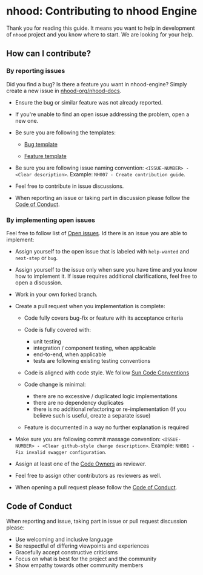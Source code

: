 # nhood: Contributing to nhood Engine

Thank you for reading this guide. It means you want to help in development of `nhood` project and you know where to start. We are looking for your help.

## How can I contribute?

### By reporting issues

Did you find a bug? Is there a feature you want in nhood-engine? Simply create a new issue in [nhood-org/nhood-docs](https://github.com/nhood-org/nhood-docs/issues).

* Ensure the bug or similar feature was not already reported.

* If you're unable to find an open issue addressing the problem, open a new one. 

* Be sure you are following the templates:

    * [Bug template](./templates/bug-template.md)

    * [Feature template](./templates/feature-template.md)

* Be sure you are following issue naming convention: `<ISSUE-NUMBER> - <Clear description>`. Example: `NH007 - Create contribution guide`.

* Feel free to contribute in issue discussions.

* When reporting an issue or taking part in discussion please follow the [Code of Conduct](#Code-of-Conduct).

### By implementing open issues

Feel free to follow list of [Open issues](https://github.com/nhood-org/nhood-docs/issues). Id there is an issue you are able to implement:

* Assign yourself to the open issue that is labeled with `help-wanted` and `next-step` or `bug`.

* Assign yourself to the issue only when sure you have time and you know how to implement it. If issue requires additional clarifications, feel free to open a discussion.

* Work in your own forked branch.

* Create a pull request when you implementation is complete:

    * Code fully covers bug-fix or feature with its acceptance criteria
    
    * Code is fully covered with:
        * unit testing
        * integration / component testing, when applicable
        * end-to-end, when applicable
        * tests are following existing testing conventions
    
    * Code is aligned with code style. We follow [Sun Code Conventions](https://github.com/checkstyle/checkstyle/blob/master/src/main/resources/sun_checks.xml)
    
    * Code change is minimal:
        * there are no excessive / duplicated logic implementations
        * there are no dependency duplicates
        * there is no additional refactoring or re-implementation (If you believe such is useful, create a separate issue)

    * Feature is documented in a way no further explanation is required

* Make sure you are following commit massage convention: `<ISSUE-NUMBER> - <Clear github-style change description>`. Example: `NHB01 - Fix invalid swagger configuration`.

* Assign at least one of the [Code Owners](./OWNERS.md) as reviewer. 

* Feel free to assign other contributors as reviewers as well.

* When opening a pull request please follow the [Code of Conduct](#Code-of-Conduct).

## Code of Conduct

When reporting and issue, taking part in issue or pull request discussion please:

* Use welcoming and inclusive language
* Be respectful of differing viewpoints and experiences
* Gracefully accept constructive criticisms
* Focus on what is best for the project and the community
* Show empathy towards other community members
